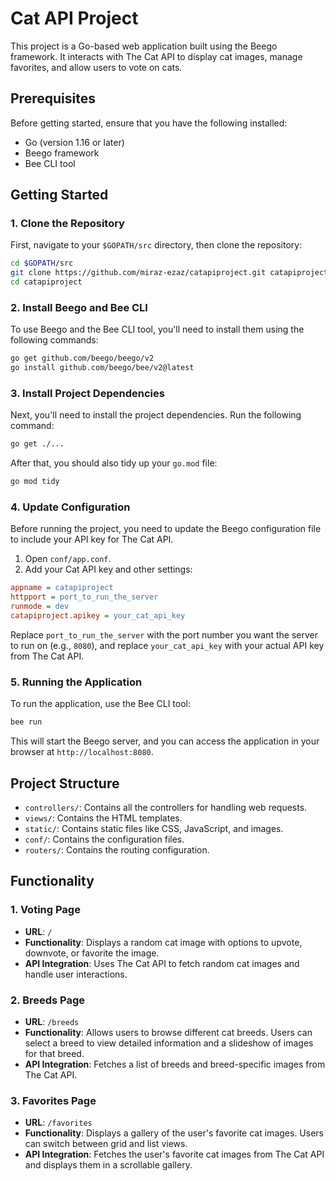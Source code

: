 # Cat API Project

This project is a Go-based web application built using the Beego framework. It interacts with The Cat API to display cat images, manage favorites, and allow users to vote on cats.

## Prerequisites

Before getting started, ensure that you have the following installed:

- Go (version 1.16 or later)
- Beego framework
- Bee CLI tool

## Getting Started

### 1. Clone the Repository

First, navigate to your `$GOPATH/src` directory, then clone the repository:

```bash
cd $GOPATH/src
git clone https://github.com/miraz-ezaz/catapiproject.git catapiproject
cd catapiproject
```

### 2. Install Beego and Bee CLI

To use Beego and the Bee CLI tool, you'll need to install them using the following commands:

```bash
go get github.com/beego/beego/v2
go install github.com/beego/bee/v2@latest
```

### 3. Install Project Dependencies

Next, you'll need to install the project dependencies. Run the following command:

```bash
go get ./...
```

After that, you should also tidy up your `go.mod` file:

```bash
go mod tidy
```

### 4. Update Configuration

Before running the project, you need to update the Beego configuration file to include your API key for The Cat API.

1. Open `conf/app.conf`.
2. Add your Cat API key and other settings:

```ini
appname = catapiproject
httpport = port_to_run_the_server
runmode = dev
catapiproject.apikey = your_cat_api_key
```

Replace `port_to_run_the_server` with the port number you want the server to run on (e.g., `8080`), and replace `your_cat_api_key` with your actual API key from The Cat API.

### 5. Running the Application

To run the application, use the Bee CLI tool:

```bash
bee run
```

This will start the Beego server, and you can access the application in your browser at `http://localhost:8080`.

## Project Structure

- `controllers/`: Contains all the controllers for handling web requests.
- `views/`: Contains the HTML templates.
- `static/`: Contains static files like CSS, JavaScript, and images.
- `conf/`: Contains the configuration files.
- `routers/`: Contains the routing configuration.

## Functionality

### 1. Voting Page

- **URL**: `/`
- **Functionality**: Displays a random cat image with options to upvote, downvote, or favorite the image. 
- **API Integration**: Uses The Cat API to fetch random cat images and handle user interactions.

### 2. Breeds Page

- **URL**: `/breeds`
- **Functionality**: Allows users to browse different cat breeds. Users can select a breed to view detailed information and a slideshow of images for that breed.
- **API Integration**: Fetches a list of breeds and breed-specific images from The Cat API.

### 3. Favorites Page

- **URL**: `/favorites`
- **Functionality**: Displays a gallery of the user's favorite cat images. Users can switch between grid and list views.
- **API Integration**: Fetches the user's favorite cat images from The Cat API and displays them in a scrollable gallery.

 
